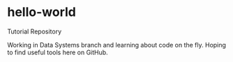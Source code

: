 # hello-world
Tutorial Repository

Working in Data Systems branch and learning about code on the fly.
Hoping to find useful tools here on GitHub.
